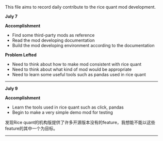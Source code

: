 This file aims to record daily contribute to the rice quant mod development.



**July 7**

**Accomplishment**

- Find some third-party mods as reference
- Read the mod developing documentation
- Build the mod developing environment according to the documentation



**Problem Lefted**

- Need to think about how to make mod consistent with rice quant
- Need to think about what kind of mod would be appropriate
- Need to learn some useful tools such as pandas  used in rice quant


------

**July 9**



**Accomplishment**

- Learn the tools used in rice quant such as click, pandas  
- Begin to make a very simple demo mod for testing


发现Rice quant的机构版提供了许多开源版本没有的feature，我想能不能以这些feature的其中一个为目标。

------
 




